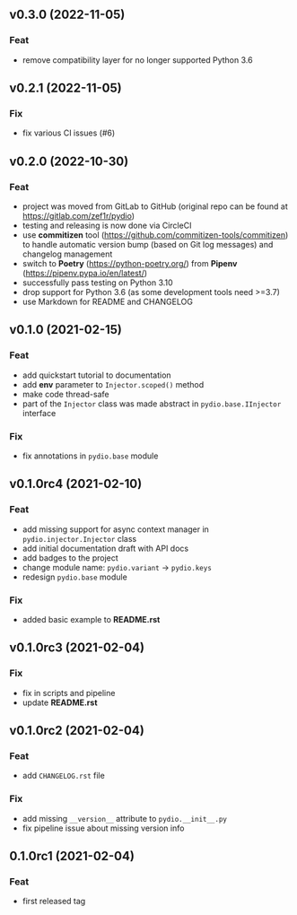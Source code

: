 ## v0.3.0 (2022-11-05)

### Feat

- remove compatibility layer for no longer supported Python 3.6

## v0.2.1 (2022-11-05)

### Fix

- fix various CI issues (#6)

## v0.2.0 (2022-10-30)

### Feat

- project was moved from GitLab to GitHub (original repo can be found at
  https://gitlab.com/zef1r/pydio)
- testing and releasing is now done via CircleCI
- use **commitizen** tool (https://github.com/commitizen-tools/commitizen) to handle automatic version bump (based on Git log messages) and changelog management
- switch to **Poetry** (https://python-poetry.org/) from **Pipenv** (https://pipenv.pypa.io/en/latest/)
- successfully pass testing on Python 3.10
- drop support for Python 3.6 (as some development tools need >=3.7)
- use Markdown for README and CHANGELOG

## v0.1.0 (2021-02-15)

### Feat

- add quickstart tutorial to documentation
- add **env** parameter to `Injector.scoped()` method
- make code thread-safe
- part of the `Injector` class was made abstract in `pydio.base.IInjector` interface

### Fix

- fix annotations in `pydio.base` module

## v0.1.0rc4 (2021-02-10)

### Feat

- add missing support for async context manager in `pydio.injector.Injector` class
- add initial documentation draft with API docs
- add badges to the project
- change module name: `pydio.variant` -> `pydio.keys`
- redesign `pydio.base` module

### Fix

- added basic example to **README.rst**

## v0.1.0rc3 (2021-02-04)

### Fix

- fix in scripts and pipeline
- update **README.rst**

## v0.1.0rc2 (2021-02-04)

### Feat

- add `CHANGELOG.rst` file

### Fix
- add missing ``__version__`` attribute to ``pydio.__init__.py``
- fix pipeline issue about missing version info

## 0.1.0rc1 (2021-02-04)

### Feat

- first released tag
